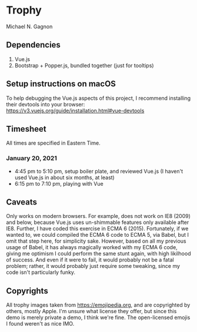 # Trophy

Michael N. Gagnon

## Dependencies

1. Vue.js
2. Bootstrap + Popper.js, bundled together (just for tooltips)

## Setup instructions on macOS

To help debugging the Vue.js aspects of this project, I recommend installing their devtools into your browser: https://v3.vuejs.org/guide/installation.html#vue-devtools



## Timesheet

All times are specified in Eastern Time.

### January 20, 2021

- 4:45 pm to 5:10 pm, setup boiler plate, and reviewed Vue.js (I haven't used Vue.js in about six months, at least)
- 6:15 pm to 7:10 pm, playing with Vue

## Caveats

Only works on modern browsers. For example, does not work on IE8 (2009) and below, because Vue.js uses un-shimmable features only available after IE8. Further, I have coded this exercise in ECMA 6 (2015). Fortunately, if we wanted to, we could compiled the ECMA 6 code to ECMA 5, via Babel, but I omit that step here, for simplicity sake. However, based on all my previous usage of Babel, it has always magically worked with my ECMA 6 code, giving me optimism I could perform the same stunt again, with high likilhood of success. And even if it were to fail, it would probably not be a fatal problem; rather, it would probably just require some tweaking, since my code isn't particularly funky.

## Copyrights

All trophy images taken from https://emojipedia.org, and are copyrighted by others, mostly Apple. I'm unsure what license they offer, but since this demo is merely private a demo, I think we're fine. The open-licensed emojis I found weren't as nice IMO.